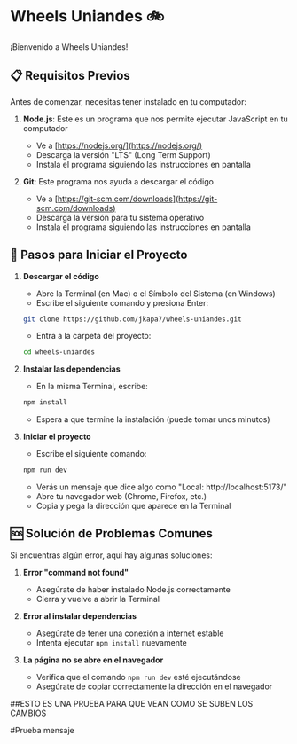 # Wheels Uniandes 🚲

¡Bienvenido a Wheels Uniandes!

## 📋 Requisitos Previos

Antes de comenzar, necesitas tener instalado en tu computador:

1. **Node.js**: Este es un programa que nos permite ejecutar JavaScript en tu computador

   - Ve a [https://nodejs.org/](https://nodejs.org/)
   - Descarga la versión "LTS" (Long Term Support)
   - Instala el programa siguiendo las instrucciones en pantalla

2. **Git**: Este programa nos ayuda a descargar el código
   - Ve a [https://git-scm.com/downloads](https://git-scm.com/downloads)
   - Descarga la versión para tu sistema operativo
   - Instala el programa siguiendo las instrucciones en pantalla

## 🚀 Pasos para Iniciar el Proyecto

1. **Descargar el código**

   - Abre la Terminal (en Mac) o el Símbolo del Sistema (en Windows)
   - Escribe el siguiente comando y presiona Enter:

   ```bash
   git clone https://github.com/jkapa7/wheels-uniandes.git
   ```

   - Entra a la carpeta del proyecto:

   ```bash
   cd wheels-uniandes
   ```

2. **Instalar las dependencias**

   - En la misma Terminal, escribe:

   ```bash
   npm install
   ```

   - Espera a que termine la instalación (puede tomar unos minutos)

3. **Iniciar el proyecto**
   - Escribe el siguiente comando:
   ```bash
   npm run dev
   ```
   - Verás un mensaje que dice algo como "Local: http://localhost:5173/"
   - Abre tu navegador web (Chrome, Firefox, etc.)
   - Copia y pega la dirección que aparece en la Terminal

## 🆘 Solución de Problemas Comunes

Si encuentras algún error, aquí hay algunas soluciones:

1. **Error "command not found"**

   - Asegúrate de haber instalado Node.js correctamente
   - Cierra y vuelve a abrir la Terminal

2. **Error al instalar dependencias**

   - Asegúrate de tener una conexión a internet estable
   - Intenta ejecutar `npm install` nuevamente

3. **La página no se abre en el navegador**
   - Verifica que el comando `npm run dev` esté ejecutándose
   - Asegúrate de copiar correctamente la dirección en el navegador

##ESTO ES UNA PRUEBA PARA QUE VEAN COMO SE SUBEN LOS CAMBIOS


#Prueba mensaje